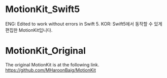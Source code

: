 # MotionKit_Swift5
ENG: Edited to work without errors in Swift 5.
KOR: Swift5에서 동작할 수 있게 편집한 MotionKit입니다.

# MotionKit_Original
The original MotionKit is at the following link.
https://github.com/MHaroonBaig/MotionKit
